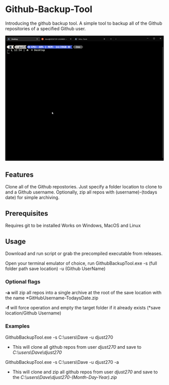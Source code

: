 # Github-Backup-Tool

Introducing the github backup tool. A simple tool to backup all of the Github repositories of a specified Github user. 

![Alt text](GithubBackup.gif?raw=true "GithubBackup.exe")

## Features
Clone all of the Github repostories. Just specify a folder location to clone to and a Github username. Optionally, zip all repos with (username)-(todays date) 
for simple archiving. 

## Prerequisites 
Requires git to be installed
Works on Windows, MacOS and Linux

## Usage
Download and run script or grab the precompiled executable from releases. 

Open your terminal emulator of choice, run GithubBackupTool.exe -s (full folder path save location) -u (Github UserName) 
### Optional flags
**-a** will zip all repos into a single archive at the root of the save location with the name *GitHubUsername-TodaysDate.zip

**-f** will force operation and empty the target folder if it already exists (*save location/Github Username)

### Examples

GithubBackupTool.exe -s C:\users\Dave -u djust270 
* This will clone all github repos from user *djust270* and save to *C:\users\Dave\djust270*

GithubBackupTool.exe -s C:\users\Dave -u djust270 -a
* This will clone and zip all github repos from user *djust270* and save to the *C:\users\Dave\djust270-(Month-Day-Year).zip*
